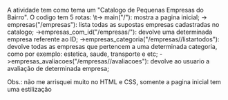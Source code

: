 A atividade tem como tema um "Catalogo de Pequenas Empresas do Bairro". O codigo tem 5 rotas: 
 \t-> main("/"): mostra a pagina inicial;
 -> empresas("/empresas"): lista todas as supostas empresas cadastradas no catalogo;
 ->empresas_com_id("/empresas/<id>"): devolve uma determinada empresa referente ao ID;
 ->empresas_categoria("/empresas/<categoria>/listartodos"): devolve todas as empresas que pertencem a uma determinada categoria, como por exemplo: estetica, saude, transporte e etc;
 ->empresas_avaliacoes("/empresas/<id>/avaliacoes"): devolve ao usuario a avaliação de determinada empresa;

 Obs.: não me arrisquei muito no HTML e CSS, somente a pagina inicial tem uma estilização

